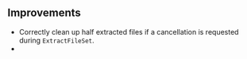 ## Improvements

- Correctly clean up half extracted files if a cancellation is requested during `ExtractFileSet`.
- 